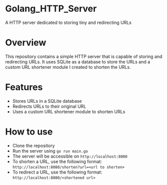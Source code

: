 # Golang_HTTP_Server

A HTTP server dedicated to storing tiny and redirecting URLs

# Overview

This repository contains a simple HTTP server that is capable of storing and redirecting URLs. It uses SQLite as a database to store the URLs and a custom URL shortener module I created to shorten the URLs.

# Features

- Stores URLs in a SQLite database
- Redirects URLs to their original URL
- Uses a custom URL shortener module to shorten URLs

# How to use

- Clone the repository
- Run the server using `go run main.go`
- The server will be accessible on `http://localhost:8080`
- To shorten a URL, use the following format: `http://localhost:8080/shorten?url=<url to shorten>`
- To redirect a URL, use the following format: `http://localhost:8080/<shortened url>`
